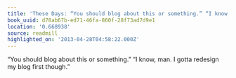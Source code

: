 ```yaml
---
title: 'These Days: “You should blog about this or something.” “I know, man. I g…'
book_uuid: d78ab67b-ed71-46fa-860f-28f73ad7d9e1
location: '0.668938'
source: readmill
highlighted_on: '2013-04-28T04:58:22.000Z'
---
```


“You should blog about this or something.” “I know, man. I gotta redesign my blog first though.”